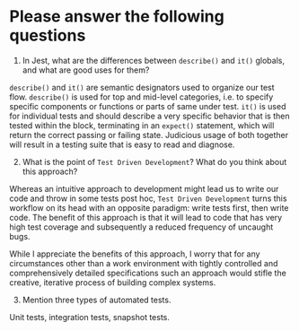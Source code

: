 # Please answer the following questions

1.  In Jest, what are the differences between `describe()` and `it()` globals, and what are good uses for them?

`describe()` and `it()` are semantic designators used to organize our test flow. `describe()` is used for top and mid-level categories, i.e. to specify specific components or functions or parts of same under test. `it()` is used for individual tests and should describe a very specific behavior that is then tested within the block, terminating in an `expect()` statement, which will return the correct passing or failing state. Judicious usage of both together will result in a testing suite that is easy to read and diagnose.

2.  What is the point of `Test Driven Development`? What do you think about this approach?

Whereas an intuitive approach to development might lead us to write our code and throw in some tests post hoc, `Test Driven Development` turns this workflow on its head with an opposite paradigm: write tests first, then write code. The benefit of this approach is that it will lead to code that has very high test coverage and subsequently a reduced frequency of uncaught bugs.

While I appreciate the benefits of this approach, I worry that for any circumstances other than a work environment with tightly controlled and comprehensively detailed specifications such an approach would stifle the creative, iterative process of building complex systems.

3.  Mention three types of automated tests.

Unit tests, integration tests, snapshot tests.
